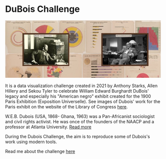 # DuBois Challenge

![Digital collage of 2 portraits of DuBois and images of some of his work for the 1900 Paris Exhibition](web-dubois-cover.jpg)


It is a data visualization challenge created in 2021 by Anthony Starks, Allen Hillery and Sekou Tyler to celebrate William Edward Burghardt DuBois' legacy and especially his "American negro" exhibit created for the 1900 Paris Exhibition (Exposition Universelle). See images of Dubois' work for the Paris exhibit on the website of the Library of Congress [here](https://www.loc.gov/pictures/search/?q=%22lot%2011931%22%20NOT%20medal&st=grid&co=anedub&loclr=blogpic).

W.E.B. Dubois (USA, 1868- Ghana, 1963) was a Pan-Africanist sociologist and civil rights activist. He was once of the founders of the NAACP and a professor at Atlanta University. [Read more](https://en.wikipedia.org/wiki/W._E._B._Du_Bois)


During the Dubois Challenge, the aim is to reproduce some of Dubois's work using modern tools.

Read me about the challenge [here](https://github.com/ajstarks/dubois-data-portraits/tree/master/challenge)

